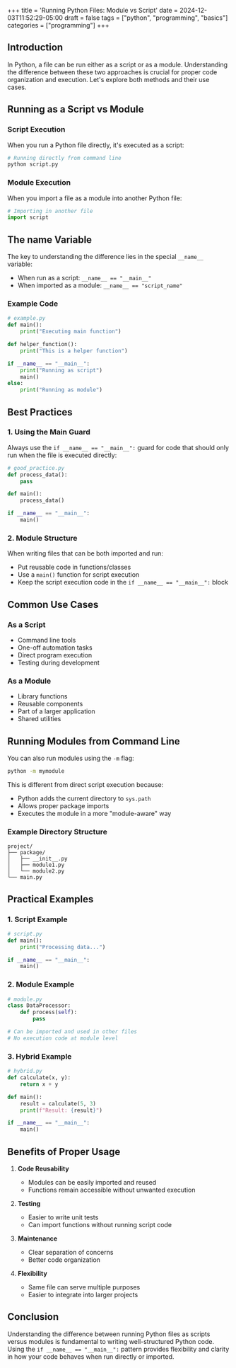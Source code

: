 +++
title = 'Running Python Files: Module vs Script'
date = 2024-12-03T11:52:29-05:00
draft = false
tags = ["python", "programming", "basics"]
categories = ["programming"]
+++

## Introduction
In Python, a file can be run either as a script or as a module. Understanding the difference between these two approaches is crucial for proper code organization and execution. Let's explore both methods and their use cases.

## Running as a Script vs Module

### Script Execution
When you run a Python file directly, it's executed as a script:

```python
# Running directly from command line
python script.py
```

### Module Execution
When you import a file as a module into another Python file:

```python
# Importing in another file
import script
```

## The __name__ Variable

The key to understanding the difference lies in the special `__name__` variable:

- When run as a script: `__name__ == "__main__"`
- When imported as a module: `__name__ == "script_name"`

### Example Code

```python
# example.py
def main():
    print("Executing main function")

def helper_function():
    print("This is a helper function")

if __name__ == "__main__":
    print("Running as script")
    main()
else:
    print("Running as module")
```

## Best Practices

### 1. Using the Main Guard
Always use the `if __name__ == "__main__":` guard for code that should only run when the file is executed directly:

```python
# good_practice.py
def process_data():
    pass

def main():
    process_data()

if __name__ == "__main__":
    main()
```

### 2. Module Structure
When writing files that can be both imported and run:
- Put reusable code in functions/classes
- Use a `main()` function for script execution
- Keep the script execution code in the `if __name__ == "__main__":` block

## Common Use Cases

### As a Script
- Command line tools
- One-off automation tasks
- Direct program execution
- Testing during development

### As a Module
- Library functions
- Reusable components
- Part of a larger application
- Shared utilities

## Running Modules from Command Line

You can also run modules using the `-m` flag:

```bash
python -m mymodule
```

This is different from direct script execution because:
- Python adds the current directory to `sys.path`
- Allows proper package imports
- Executes the module in a more "module-aware" way

### Example Directory Structure
```
project/
├── package/
│   ├── __init__.py
│   ├── module1.py
│   └── module2.py
└── main.py
```

## Practical Examples

### 1. Script Example

```python
# script.py
def main():
    print("Processing data...")

if __name__ == "__main__":
    main()
```

### 2. Module Example

```python
# module.py
class DataProcessor:
    def process(self):
        pass

# Can be imported and used in other files
# No execution code at module level
```

### 3. Hybrid Example

```python
# hybrid.py
def calculate(x, y):
    return x + y

def main():
    result = calculate(5, 3)
    print(f"Result: {result}")

if __name__ == "__main__":
    main()
```

## Benefits of Proper Usage

1. **Code Reusability**
   - Modules can be easily imported and reused
   - Functions remain accessible without unwanted execution

2. **Testing**
   - Easier to write unit tests
   - Can import functions without running script code

3. **Maintenance**
   - Clear separation of concerns
   - Better code organization

4. **Flexibility**
   - Same file can serve multiple purposes
   - Easier to integrate into larger projects

## Conclusion
Understanding the difference between running Python files as scripts versus modules is fundamental to writing well-structured Python code. Using the `if __name__ == "__main__":` pattern provides flexibility and clarity in how your code behaves when run directly or imported.